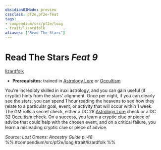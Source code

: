 ```yaml
---
obsidianUIMode: preview
cssclass: pf2e,pf2e-feat
tags:
- compendium/src/pf2e/loag
- trait/lizardfolk
aliases: ["Read The Stars"]
---
```

# Read The Stars  *Feat 9*  
[lizardfolk](../../rules/traits/lizardfolk-b1.md)  

- **Prerequisites**: trained in [Astrology Lore](../skills.md#Lore) or [Occultism](../skills.md#Occultism)

You're incredibly skilled in iruxi astrology, and you can gain useful (if cryptic) hints from the stars' alignment. Once per night, if you can clearly see the stars, you can spend 1 hour reading the heavens to see how they relate to a particular goal, event, or activity that will occur within 1 week. The GM rolls a secret check, either a DC 28 [Astrology Lore](../skills.md#Lore) check or a DC 32 [Occultism](../skills.md#Occultism) check. On a success, you learn a cryptic clue or piece of advice that could help with the chosen event, and on a critical failure, you learn a misleading cryptic clue or piece of advice.

*Source: Lost Omens: Ancestry Guide p. 48*  
%% #compendium/src/pf2e/loag #trait/lizardfolk %%